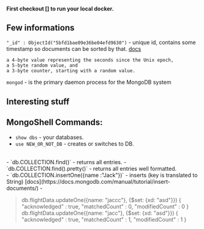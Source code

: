 #### First checkout [] to run your local docker. 


## Few informations
`"_id" : ObjectId("5bfd1bae09e36be04efd9630")` - unique id, contains some timestamp so documents can be sorted by that. [docs](https://docs.mongodb.com/manual/reference/method/ObjectId/#ObjectIDs-BSONObjectIDSpecification)
```
a 4-byte value representing the seconds since the Unix epoch,
a 5-byte random value, and
a 3-byte counter, starting with a random value.
```
`mongod` - is the primary daemon process for the MongoDB system

## Interesting stuff

## MongoShell Commands: 
- `show dbs` - your databases.
- `use NEW_OR_NOT_DB` - creates or switches to DB.
<br>
- `db.COLLECTION.find()` - returns all entries.
- `db.COLLECTION.find().pretty()` - returns all entries well formatted.
<br>
- `db.COLLECTION.insertOne({name :"Jack"})` - inserts (key is translated to String) [docs](https://docs.mongodb.com/manual/tutorial/insert-documents/)
- 

> db.flightData.updateOne({name: "jaccc"}, {$set: {xd: "asd"}})
{ "acknowledged" : true, "matchedCount" : 0, "modifiedCount" : 0 }
> db.flightData.updateOne({name: "jacc"}, {$set: {xd: "asd"}})
{ "acknowledged" : true, "matchedCount" : 1, "modifiedCount" : 1 }
> 
